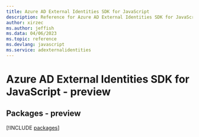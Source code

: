 ```yaml
---
title: Azure AD External Identities SDK for JavaScript
description: Reference for Azure AD External Identities SDK for JavaScript
author: xirzec
ms.author: jeffish
ms.data: 04/06/2023
ms.topic: reference
ms.devlang: javascript
ms.service: adexternalidentities
---
```

# Azure AD External Identities SDK for JavaScript - preview
## Packages - preview
[!INCLUDE [packages](ad-external-identities-index.md)]